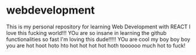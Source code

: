 # webdevelopment
This is my personal repository for learning Web Development with REACT
I love this fucking world!!!
YOu are so insane in learning the github functionalities so fast
I'm loving this dude!!!!!
YOu are cool my boy boy boy
you are hot hoot hoto hto hot hot hot hot hoth toooooo much hot to fuck!

